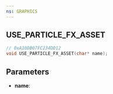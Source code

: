 ```yaml
---
ns: GRAPHICS
---
```

## USE_PARTICLE_FX_ASSET

```c
// 0xA10DB07FC234DD12
void USE_PARTICLE_FX_ASSET(char* name);
```

## Parameters
* **name**:
